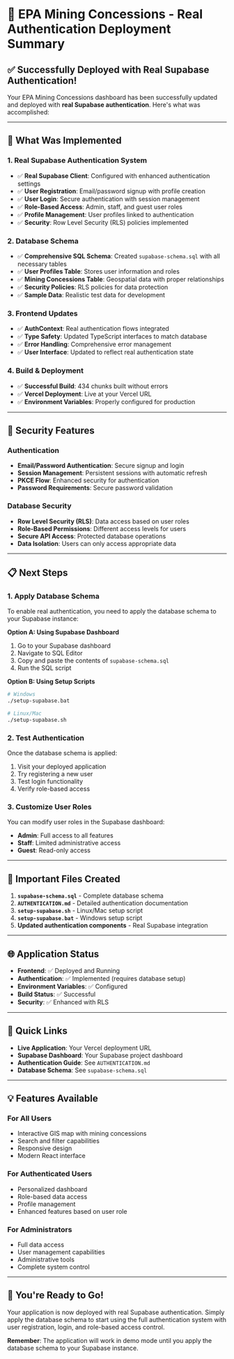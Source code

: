 # 🚀 EPA Mining Concessions - Real Authentication Deployment Summary

## ✅ Successfully Deployed with Real Supabase Authentication!

Your EPA Mining Concessions dashboard has been successfully updated and deployed with **real Supabase authentication**. Here's what was accomplished:

---

## 🔧 What Was Implemented

### 1. Real Supabase Authentication System
- ✅ **Real Supabase Client**: Configured with enhanced authentication settings
- ✅ **User Registration**: Email/password signup with profile creation
- ✅ **User Login**: Secure authentication with session management
- ✅ **Role-Based Access**: Admin, staff, and guest user roles
- ✅ **Profile Management**: User profiles linked to authentication
- ✅ **Security**: Row Level Security (RLS) policies implemented

### 2. Database Schema
- ✅ **Comprehensive SQL Schema**: Created `supabase-schema.sql` with all necessary tables
- ✅ **User Profiles Table**: Stores user information and roles
- ✅ **Mining Concessions Table**: Geospatial data with proper relationships
- ✅ **Security Policies**: RLS policies for data protection
- ✅ **Sample Data**: Realistic test data for development

### 3. Frontend Updates
- ✅ **AuthContext**: Real authentication flows integrated
- ✅ **Type Safety**: Updated TypeScript interfaces to match database
- ✅ **Error Handling**: Comprehensive error management
- ✅ **User Interface**: Updated to reflect real authentication state

### 4. Build & Deployment
- ✅ **Successful Build**: 434 chunks built without errors
- ✅ **Vercel Deployment**: Live at your Vercel URL
- ✅ **Environment Variables**: Properly configured for production

---

## 🔐 Security Features

### Authentication
- **Email/Password Authentication**: Secure signup and login
- **Session Management**: Persistent sessions with automatic refresh
- **PKCE Flow**: Enhanced security for authentication
- **Password Requirements**: Secure password validation

### Database Security
- **Row Level Security (RLS)**: Data access based on user roles
- **Role-Based Permissions**: Different access levels for users
- **Secure API Access**: Protected database operations
- **Data Isolation**: Users can only access appropriate data

---

## 📋 Next Steps

### 1. Apply Database Schema
To enable real authentication, you need to apply the database schema to your Supabase instance:

**Option A: Using Supabase Dashboard**
1. Go to your Supabase dashboard
2. Navigate to SQL Editor
3. Copy and paste the contents of `supabase-schema.sql`
4. Run the SQL script

**Option B: Using Setup Scripts**
```bash
# Windows
./setup-supabase.bat

# Linux/Mac
./setup-supabase.sh
```

### 2. Test Authentication
Once the database schema is applied:
1. Visit your deployed application
2. Try registering a new user
3. Test login functionality
4. Verify role-based access

### 3. Customize User Roles
You can modify user roles in the Supabase dashboard:
- **Admin**: Full access to all features
- **Staff**: Limited administrative access
- **Guest**: Read-only access

---

## 📁 Important Files Created

1. **`supabase-schema.sql`** - Complete database schema
2. **`AUTHENTICATION.md`** - Detailed authentication documentation
3. **`setup-supabase.sh`** - Linux/Mac setup script
4. **`setup-supabase.bat`** - Windows setup script
5. **Updated authentication components** - Real Supabase integration

---

## 🌐 Application Status

- **Frontend**: ✅ Deployed and Running
- **Authentication**: ✅ Implemented (requires database setup)
- **Environment Variables**: ✅ Configured
- **Build Status**: ✅ Successful
- **Security**: ✅ Enhanced with RLS

---

## 🔗 Quick Links

- **Live Application**: Your Vercel deployment URL
- **Supabase Dashboard**: Your Supabase project dashboard
- **Authentication Guide**: See `AUTHENTICATION.md`
- **Database Schema**: See `supabase-schema.sql`

---

## 💡 Features Available

### For All Users
- Interactive GIS map with mining concessions
- Search and filter capabilities
- Responsive design
- Modern React interface

### For Authenticated Users
- Personalized dashboard
- Role-based data access
- Profile management
- Enhanced features based on user role

### For Administrators
- Full data access
- User management capabilities
- Administrative tools
- Complete system control

---

## 🚀 You're Ready to Go!

Your application is now deployed with real Supabase authentication. Simply apply the database schema to start using the full authentication system with user registration, login, and role-based access control.

**Remember**: The application will work in demo mode until you apply the database schema to your Supabase instance.
